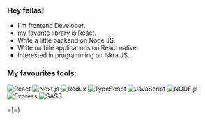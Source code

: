 ### Hey fellas!

- I'm frontend Developer.
- my favorite library is React.
- Write a little backend on Node JS.
- Write mobile applications on React native.
- Interested in programming on Iskra JS.

### My favourites tools:
![React](https://img.shields.io/badge/React-090909?style=for-the-badge&logo=react)
![Next.js](https://img.shields.io/badge/Next.js-090909?style=for-the-badge&logo=Next.js)
![Redux](https://img.shields.io/badge/Redux-090909?style=for-the-badge&logo=Redux)
![TypeScript](https://img.shields.io/badge/TypeScript-090909?style=for-the-badge&logo=TypeScript)
![JavaScript](https://img.shields.io/badge/JavaScript-090909?style=for-the-badge&logo=JavaScript)
![NODE.js](https://img.shields.io/badge/Node.js-090909?style=for-the-badge&logo=Node.js)
![Express](https://img.shields.io/badge/Express-090909?style=for-the-badge&logo=Express)
![SASS](https://img.shields.io/badge/SASS-090909?style=for-the-badge&logo=SASS)


<!-- <div style='display: flex; justify-content: space-between;'>

![Anurag's GitHub stats](https://github-readme-stats.vercel.app/api?username=baga9898&hide=contribs,issues&show_icons=true&hide_rank=true&bg_color=00000000&border_color=00000000)

![Top Langs](https://github-readme-stats.vercel.app/api/top-langs/?username=baga9898&layout=compact&bg_color=00000000&border_color=00000000)

</div> -->

=)=)